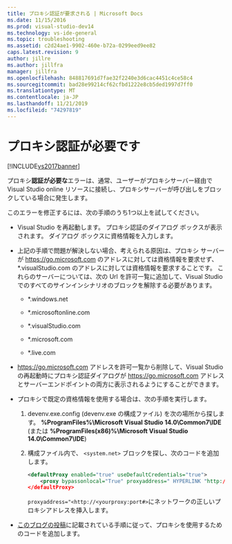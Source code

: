 ```yaml
---
title: プロキシ認証が要求される | Microsoft Docs
ms.date: 11/15/2016
ms.prod: visual-studio-dev14
ms.technology: vs-ide-general
ms.topic: troubleshooting
ms.assetid: c2d24ae1-9902-460e-b72a-0299eed9ee82
caps.latest.revision: 9
author: jillre
ms.author: jillfra
manager: jillfra
ms.openlocfilehash: 848817691d7fae32f2240e3d6cac4451c4ce58c4
ms.sourcegitcommit: bad28e99214cf62cfbd1222e8cb5ded1997d7ff0
ms.translationtype: MT
ms.contentlocale: ja-JP
ms.lasthandoff: 11/21/2019
ms.locfileid: "74297819"
---
```

# <a name="proxy-authorization-required"></a>プロキシ認証が必要です
[!INCLUDE[vs2017banner](../../includes/vs2017banner.md)]

プロキシ**認証が必要な**エラーは、通常、ユーザーがプロキシサーバー経由で Visual Studio online リソースに接続し、プロキシサーバーが呼び出しをブロックしている場合に発生します。

このエラーを修正するには、次の手順のうち1つ以上を試してください。

- Visual Studio を再起動します。 プロキシ認証のダイアログ ボックスが表示されます。 ダイアログ ボックスに資格情報を入力します。

- 上記の手順で問題が解決しない場合、考えられる原因は、プロキシ サーバーが https://go.microsoft.com のアドレスに対しては資格情報を要求せず、*.visualStudio.com のアドレスに対しては資格情報を要求することです。 これらのサーバーについては、次の Url を許可一覧に追加して、Visual Studio でのすべてのサインインシナリオのブロックを解除する必要があります。

  - *.windows.net

  - *.microsoftonline.com

  - *.visualStudio.com

  - *.microsoft.com

  - *.live.com

- https://go.microsoft.com アドレスを許可一覧から削除して、Visual Studio の再起動時にプロキシ認証ダイアログが https://go.microsoft.com アドレスとサーバーエンドポイントの両方に表示されるようにすることができます。

- プロキシで既定の資格情報を使用する場合は、次の手順を実行します。

   1. devenv.exe.config (devenv.exe の構成ファイル) を次の場所から探します。 **%ProgramFiles%\Microsoft Visual Studio 14.0\Common7\IDE** (または **%ProgramFiles(x86)%\Microsoft Visual Studio 14.0\Common7\IDE**)

   2. 構成ファイル内で、 `<system.net>` ブロックを探し、次のコードを追加します。

      ```xml
      <defaultProxy enabled="true" useDefaultCredentials="true">
          <proxy bypassonlocal="True" proxyaddress=" HYPERLINK "http://<yourproxy:port#" http://<yourproxy:port#>"/>
      </defaultProxy>
      ```

      `proxyaddress="<http://<yourproxy:port#>`にネットワークの正しいプロキシアドレスを挿入します。

- [このブログの投稿](https://blogs.msdn.microsoft.com/rido/2010/05/06/how-to-connect-to-tfs-through-authenticated-web-proxy/)に記載されている手順に従って、プロキシを使用するためのコードを追加します。
